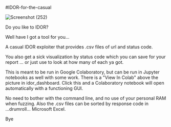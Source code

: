#IDOR-for-the-casual

![Screenshot (252)](https://user-images.githubusercontent.com/50429213/158282581-2609e6a4-7acd-4af6-849e-0a02649d3122.png)




Do you like to IDOR? 

Well have I got a tool for you...

A casual IDOR exploiter that provides .csv files of url and status code.

You also get a sick visualization by status code which you can save for your report ... or just use to look at how many of each ya got.

This is meant to be run in Google Colaboratory, but can be run in Jupyter notebooks as well with some work. There is a "View In Colab" above the picture in idor_dashboard. Click this and a Colaboratory notebook will open automatically with a functioning GUI.

No need to bother with the command line, and no use of your personal RAM when fuzzing. Also the .csv files can be sorted by response code in ...drumroll... Microsoft Excel.


Bye

